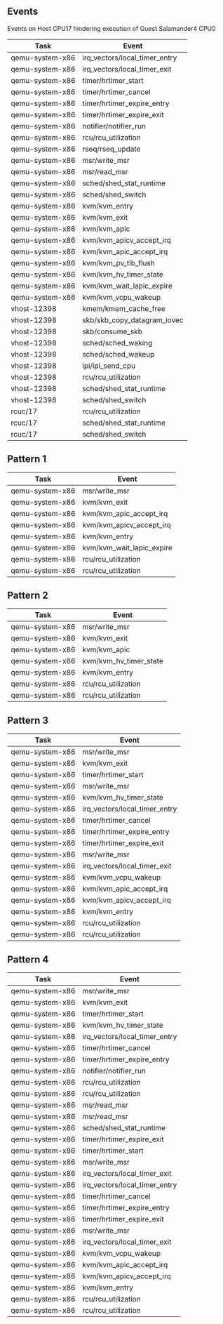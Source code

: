 ## Events
Events on Host CPU17 hindering execution of Guest Salamander4 CPU0

|   Task     | Event |
|------------|-------|
| qemu-system-x86 | irq_vectors/local_timer_entry |
| qemu-system-x86 | irq_vectors/local_timer_exit |
| qemu-system-x86 | timer/hrtimer_start |
| qemu-system-x86 | timer/hrtimer_cancel |
| qemu-system-x86 | timer/hrtimer_expire_entry |
| qemu-system-x86 | timer/hrtimer_expire_exit |
| qemu-system-x86 | notifier/notifier_run |
| qemu-system-x86 | rcu/rcu_utilization |
| qemu-system-x86 | rseq/rseq_update |
| qemu-system-x86 | msr/write_msr |
| qemu-system-x86 | msr/read_msr |
| qemu-system-x86 | sched/shed_stat_runtime |
| qemu-system-x86 | sched/shed_switch |
| qemu-system-x86 | kvm/kvm_entry |
| qemu-system-x86 | kvm/kvm_exit |
| qemu-system-x86 | kvm/kvm_apic |
| qemu-system-x86 | kvm/kvm_apicv_accept_irq |
| qemu-system-x86 | kvm/kvm_apic_accept_irq |
| qemu-system-x86 | kvm/kvm_pv_tlb_flush |
| qemu-system-x86 | kvm/kvm_hv_timer_state |
| qemu-system-x86 | kvm/kvm_wait_lapic_expire |
| qemu-system-x86 | kvm/kvm_vcpu_wakeup |
| vhost-12398 | kmem/kmem_cache_free |
| vhost-12398 | skb/skb_copy_datagram_iovec |
| vhost-12398 | skb/consume_skb |
| vhost-12398 | sched/sched_waking |
| vhost-12398 | sched/sched_wakeup |
| vhost-12398 | ipi/ipi_send_cpu |
| vhost-12398 | rcu/rcu_utilization |
| vhost-12398 | sched/shed_stat_runtime |
| vhost-12398 | sched/shed_switch |
| rcuc/17 | rcu/rcu_utilization  |
| rcuc/17 | sched/shed_stat_runtime |
| rcuc/17 | sched/shed_switch |

## Pattern 1
|   Task     | Event |
|------------|-------|
| qemu-system-x86 | msr/write_msr |
| qemu-system-x86 | kvm/kvm_exit |
| qemu-system-x86 | kvm/kvm_apic_accept_irq |
| qemu-system-x86 | kvm/kvm_apicv_accept_irq |
| qemu-system-x86 | kvm/kvm_entry |
| qemu-system-x86 | kvm/kvm_wait_lapic_expire |
| qemu-system-x86 | rcu/rcu_utilization |
| qemu-system-x86 | rcu/rcu_utilization |

## Pattern 2
|   Task     | Event |
|------------|-------|
| qemu-system-x86 | msr/write_msr |
| qemu-system-x86 | kvm/kvm_exit |
| qemu-system-x86 | kvm/kvm_apic |
| qemu-system-x86 | kvm/kvm_hv_timer_state |
| qemu-system-x86 | kvm/kvm_entry |
| qemu-system-x86 | rcu/rcu_utilization |
| qemu-system-x86 | rcu/rcu_utilization |

## Pattern 3
|   Task     | Event |
|------------|-------|
| qemu-system-x86 | msr/write_msr |
| qemu-system-x86 | kvm/kvm_exit |
| qemu-system-x86 | timer/hrtimer_start |
| qemu-system-x86 | msr/write_msr |
| qemu-system-x86 | kvm/kvm_hv_timer_state |
| qemu-system-x86 | irq_vectors/local_timer_entry |
| qemu-system-x86 | timer/hrtimer_cancel |
| qemu-system-x86 | timer/hrtimer_expire_entry |
| qemu-system-x86 | timer/hrtimer_expire_exit |
| qemu-system-x86 | msr/write_msr |
| qemu-system-x86 | irq_vectors/local_timer_exit |
| qemu-system-x86 | kvm/kvm_vcpu_wakeup |
| qemu-system-x86 | kvm/kvm_apic_accept_irq |
| qemu-system-x86 | kvm/kvm_apicv_accept_irq |
| qemu-system-x86 | kvm/kvm_entry |
| qemu-system-x86 | rcu/rcu_utilization |
| qemu-system-x86 | rcu/rcu_utilization |

## Pattern 4
|   Task     | Event |
|------------|-------|
| qemu-system-x86 | msr/write_msr |
| qemu-system-x86 | kvm/kvm_exit |
| qemu-system-x86 | timer/hrtimer_start |
| qemu-system-x86 | kvm/kvm_hv_timer_state |
| qemu-system-x86 | irq_vectors/local_timer_entry |
| qemu-system-x86 | timer/hrtimer_cancel |
| qemu-system-x86 | timer/hrtimer_expire_entry |
| qemu-system-x86 | notifier/notifier_run |
| qemu-system-x86 | rcu/rcu_utilization |
| qemu-system-x86 | rcu/rcu_utilization |
| qemu-system-x86 | msr/read_msr |
| qemu-system-x86 | msr/read_msr |
| qemu-system-x86 | sched/shed_stat_runtime |
| qemu-system-x86 | timer/hrtimer_expire_exit |
| qemu-system-x86 | timer/hrtimer_start |
| qemu-system-x86 | msr/write_msr |
| qemu-system-x86 | irq_vectors/local_timer_exit |
| qemu-system-x86 | irq_vectors/local_timer_entry |
| qemu-system-x86 | timer/hrtimer_cancel |
| qemu-system-x86 | timer/hrtimer_expire_entry |
| qemu-system-x86 | timer/hrtimer_expire_exit |
| qemu-system-x86 | msr/write_msr |
| qemu-system-x86 | irq_vectors/local_timer_exit |
| qemu-system-x86 | kvm/kvm_vcpu_wakeup |
| qemu-system-x86 | kvm/kvm_apic_accept_irq |
| qemu-system-x86 | kvm/kvm_apicv_accept_irq |
| qemu-system-x86 | kvm/kvm_entry |
| qemu-system-x86 | rcu/rcu_utilization |
| qemu-system-x86 | rcu/rcu_utilization |